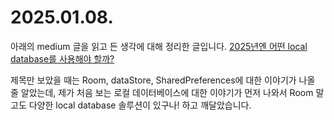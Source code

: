 # 2025.01.08. 
아래의 medium 글을 읽고 든 생각에 대해 정리한 글입니다.
[2025년엔 어떤 local database를 사용해야 할까?](https://proandroiddev.com/which-local-database-should-you-choose-in-2025-comparing-realm-sqldelight-and-room-4221b354c899)
  
제목만 보았을 때는 Room, dataStore, SharedPreferences에 대한 이야기가 나올 줄 알았는데, 제가 처음 보는 로컬 데이터베이스에 대한 이야기가 먼저 나와서 Room 말고도 다양한 local database 솔루션이 있구나! 하고 깨달았습니다.

